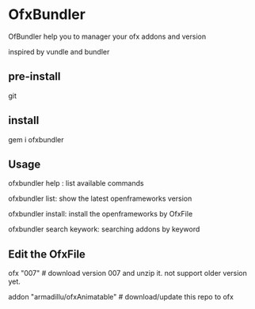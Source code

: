 # OfxBundler

OfBundler help you to manager your ofx addons and version

inspired by vundle and bundler

## pre-install

git

## install

gem i ofxbundler

## Usage

ofxbundler help : list available commands

ofxbundler list:  show the latest openframeworks version

ofxbundler install:  install the openframeworks by OfxFile

ofxbundler search keywork: searching addons by keyword

## Edit the OfxFile 

ofx "007"   #  download version 007 and unzip it. not support older version yet.

addon "armadillu/ofxAnimatable"  #  download/update this repo to ofx 



